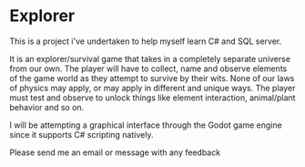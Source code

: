 # Explorer

This is a project i've undertaken to help myself learn C# and SQL server.

It is an explorer/survival game that takes in a completely separate universe from our own. The player will have to collect, name and observe elements of the game world
as they attempt to survive by their wits. None of our laws of physics may apply, or may apply in different and unique ways. The player must test and observe to unlock
things like element interaction, animal/plant behavior and so on. 

I will be attempting a graphical interface through the Godot game engine since it supports C# scripting natively.

Please send me an email or message with any feedback
